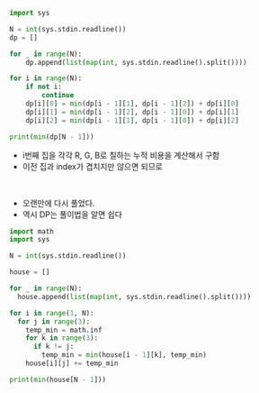 ```python
import sys

N = int(sys.stdin.readline())
dp = []

for _ in range(N):
    dp.append(list(map(int, sys.stdin.readline().split())))

for i in range(N):
    if not i:
        continue
    dp[i][0] = min(dp[i - 1][1], dp[i - 1][2]) + dp[i][0]
    dp[i][1] = min(dp[i - 1][2], dp[i - 1][0]) + dp[i][1]
    dp[i][2] = min(dp[i - 1][1], dp[i - 1][0]) + dp[i][2]

print(min(dp[N - 1]))
```

- i번째 집을 각각 R, G, B로 칠하는 누적 비용을 계산해서 구함
- 이전 집과 index가 겹치지만 않으면 되므로

<br>

- 오랜만에 다시 풀었다.
- 역시 DP는 풀이법을 알면 쉽다

```python
import math
import sys

N = int(sys.stdin.readline())

house = []

for _ in range(N):
  house.append(list(map(int, sys.stdin.readline().split())))

for i in range(1, N):
  for j in range(3):
    temp_min = math.inf
    for k in range(3):
      if k != j:
        temp_min = min(house[i - 1][k], temp_min)
    house[i][j] += temp_min

print(min(house[N - 1]))
```
